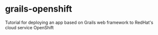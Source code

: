 grails-openshift
================

Tutorial for deploying an app based on Grails web framework to RedHat&#39;s cloud service OpenShift